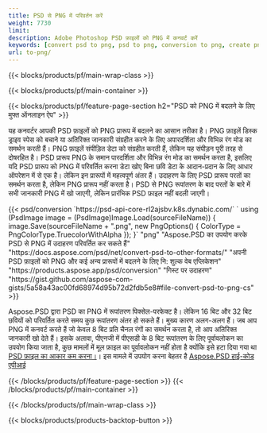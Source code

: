 ```yaml
---
title: PSD से PNG में परिवर्तन करें
weight: 7730
limit: 
description: Adobe Photoshop PSD फ़ाइलों को PNG में कनवर्ट करें
keywords: [convert psd to png, psd to png, conversion to png, create png from psd, print psd as png]
url: to-png/
---
```


{{< blocks/products/pf/main-wrap-class >}}

{{< blocks/products/pf/main-container >}}

{{< blocks/products/pf/feature-page-section h2="PSD को PNG में बदलने के लिए मुफ्त ऑनलाइन ऐप" >}}
<p>यह कनवर्टर आपकी PSD फ़ाइलों को PNG प्रारूप में बदलने का आसान तरीका है। PNG फ़ाइलें डिस्क ड्राइव स्पेस को बचाने या अतिरिक्त जानकारी संग्रहीत करने के लिए अपारदर्शिता और विभिन्न रंग मोड का समर्थन करती हैं। PNG फ़ाइलें संपीड़ित डेटा को संग्रहीत करती हैं, लेकिन यह संपीड़न पूरी तरह से दोषरहित है। PSD प्रारूप PNG के समान पारदर्शिता और विभिन्न रंग मोड का समर्थन करता है, इसलिए यदि PSD प्रारूप को PNG में परिवर्तित करना डेटा खोए बिना छवि डेटा के आदान-प्रदान के लिए आधार ऑपरेशन में से एक है। लेकिन इन प्रारूपों में महत्वपूर्ण अंतर हैं। उदाहरण के लिए PSD प्रारूप परतों का समर्थन करता है, लेकिन PNG प्रारूप नहीं करता है। PSD से PNG रूपांतरण के बाद परतों के बारे में सभी जानकारी PNG में खो जाएगी, लेकिन प्रारंभिक PSD फ़ाइल नहीं बदली जाएगी।</p>
{{< psd/conversion `https://psd-api-core-rl2ajsbv.k8s.dynabic.com/` 
`    using (PsdImage image = (PsdImage)Image.Load(sourceFileName))
    {
        image.Save(sourceFileName + ".png",  new PngOptions() {  ColorType = PngColorType.TruecolorWithAlpha });
    }` 
	"png" 
"Aspose.PSD का उपयोग करके PSD से PNG में उदाहरण परिवर्तित कर सकते हैं"  "https://docs.aspose.com/psd/net/convert-psd-to-other-formats/" 
"अपनी PSD फ़ाइलों को PNG और कई अन्य प्रारूपों में बदलने के लिए नि: शुल्क वेब एप्लिकेशन" "https://products.aspose.app/psd/conversion" 
"गिस्ट पर उदाहरण" "https://gist.github.com/aspose-com-gists/5a58a43ac00fd68974d95b72d2fdb5e8#file-convert-psd-to-png-cs" >}}
<p>Aspose.PSD द्वारा PSD का PNG में रूपांतरण पिक्सेल-परफेक्ट है। लेकिन 16 बिट और 32 बिट छवियों को परिवर्तित करते समय कुछ रूपांतरण अंतर हो सकते हैं। मुख्य कारण अलग-अलग हैं। जब आप PNG में कनवर्ट करते हैं जो केवल 8 बिट प्रति चैनल रंगों का समर्थन करता है, तो आप अतिरिक्त जानकारी खो देते हैं। इसके अलावा, पीएनजी में पीएसडी के 8 बिट रूपांतरण के लिए पूर्वावलोकन का उपयोग किया जाता है, कुछ मामलों में मूल फ़ाइल का पूर्वावलोकन नहीं होता है क्योंकि इसे हटा दिया गया था <a href="/psd/reduce-size">PSD फ़ाइल का आकार कम करना।</a>। इस मामले में उपयोग करना बेहतर है <a href="/psd">Aspose.PSD हाई-कोड एपीआई</a></p>
{{< /blocks/products/pf/feature-page-section >}}
{{< /blocks/products/pf/main-container >}}


{{< /blocks/products/pf/main-wrap-class >}}

{{< blocks/products/products-backtop-button >}}
